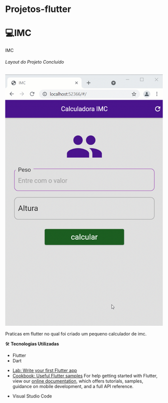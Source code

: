 # Projetos-flutter

 # :computer:IMC
  IMC
######  Layout do Projeto Concluído
![IMC](https://github.com/Doni-zete/Projetos-flutter/blob/main/app_05_imc/lib/img/imc.gif)


 Praticas em flutter no qual foi criado um pequeno calculador de imc.

:hammer_and_wrench: **Tecnologias Utilizadas**
* Flutter
* Dart
- [Lab: Write your first Flutter app](https://flutter.dev/docs/get-started/codelab)
- [Cookbook: Useful Flutter samples](https://flutter.dev/docs/cookbook)
For help getting started with Flutter, view our
[online documentation](https://flutter.dev/docs), which offers tutorials,
samples, guidance on mobile development, and a full API reference.
* Visual Studio Code

